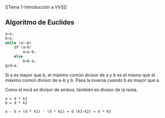 [[Tema 1-Introducción a VVS]]

## Algoritmo de Euclides
```c
a=x; 
b=y;
while (a!=b)
	if (a>b) 
		a=a-b;
	else 
		b=b-a; 
gcd=a;
```

Si a es mayor que b, el máximo común divisor de a y b es el mismo que el máximo común divisor de a-b y b. Pasa la inversa cuando b es mayor que a.

Como el mcd es divisor de ambos, también es divisor de la resta. 

```
a = d * k1
b = d * k2

a - b = (d * k1) - (d * k2) = d (k1-k2) = d * k3
```
